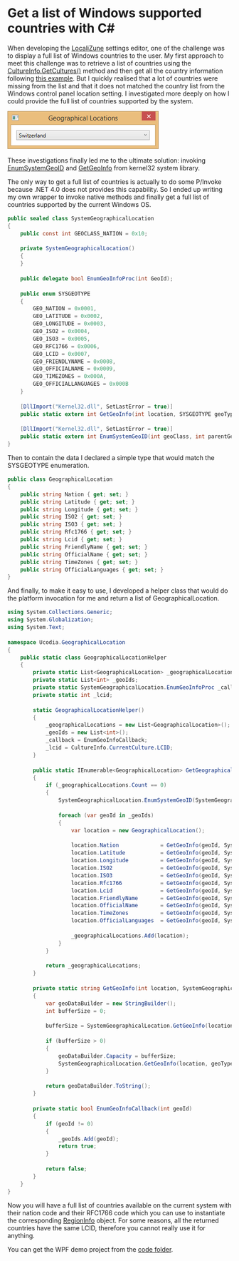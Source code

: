 Get a list of Windows supported countries with C#
==

When developing the [LocaliZune][1] settings editor, one of the challenge was to display a full list of Windows countries to the user. My first approach to meet this challenge was to retrieve a list of countries using the [CultureInfo.GetCultures()][2] method and then get all the country information following [this example][3]. But I quickly realised that a lot of countries were missing from the list and that it does not matched the country list from the Windows control panel location setting. I investigated more deeply on how I could provide the full list of countries supported by the system.

![Geographical Location UI](img/geographical_location_ui.png)

These investigations finally led me to the ultimate solution: invoking [EnumSystemGeoID][4] and [GetGeoInfo][5] from kernel32 system library.

The only way to get a full list of countries is actually to do some P/Invoke because .NET 4.0 does not provides this capability. So I ended up writing my own wrapper to invoke native methods and finally get a full list of countries supported by the current Windows OS.

```csharp
public sealed class SystemGeographicalLocation
{
    public const int GEOCLASS_NATION = 0x10;

    private SystemGeographicalLocation()
    {
    }

    public delegate bool EnumGeoInfoProc(int GeoId);

    public enum SYSGEOTYPE
    {
        GEO_NATION = 0x0001,
        GEO_LATITUDE = 0x0002,
        GEO_LONGITUDE = 0x0003,
        GEO_ISO2 = 0x0004,
        GEO_ISO3 = 0x0005,
        GEO_RFC1766 = 0x0006,
        GEO_LCID = 0x0007,
        GEO_FRIENDLYNAME = 0x0008,
        GEO_OFFICIALNAME = 0x0009,
        GEO_TIMEZONES = 0x000A,
        GEO_OFFICIALLANGUAGES = 0x000B
    }

    [DllImport("Kernel32.dll", SetLastError = true)]
    public static extern int GetGeoInfo(int location, SYSGEOTYPE geoType, StringBuilder lpGeoData, int cchData, int langId);

    [DllImport("Kernel32.dll", SetLastError = true)]
    public static extern int EnumSystemGeoID(int geoClass, int parentGeoId, EnumGeoInfoProc lpGeoEnumProc);
}
```

Then to contain the data I declared a simple type that would match the SYSGEOTYPE enumeration.

```csharp
public class GeographicalLocation
{
    public string Nation { get; set; }
    public string Latitude { get; set; }
    public string Longitude { get; set; }
    public string ISO2 { get; set; }
    public string ISO3 { get; set; }
    public string Rfc1766 { get; set; }
    public string Lcid { get; set; }
    public string FriendlyName { get; set; }
    public string OfficialName { get; set; }
    public string TimeZones { get; set; }
    public string OfficialLanguages { get; set; }
}
```

And finally, to make it easy to use, I developed a helper class that would do the platform invocation for me and return a list of GeographicalLocation.

```csharp
using System.Collections.Generic;
using System.Globalization;
using System.Text;

namespace Ucodia.GeographicalLocation
{
    public static class GeographicalLocationHelper
    {
        private static List<GeographicalLocation> _geographicalLocations;
        private static List<int> _geoIds;
        private static SystemGeographicalLocation.EnumGeoInfoProc _callback;
        private static int _lcid;

        static GeographicalLocationHelper()
        {
            _geographicalLocations = new List<GeographicalLocation>();
            _geoIds = new List<int>();
            _callback = EnumGeoInfoCallback;
            _lcid = CultureInfo.CurrentCulture.LCID;
        }

        public static IEnumerable<GeographicalLocation> GetGeographicalLocations()
        {
            if (_geographicalLocations.Count == 0)
            {
                SystemGeographicalLocation.EnumSystemGeoID(SystemGeographicalLocation.GEOCLASS_NATION, 0, _callback);

                foreach (var geoId in _geoIds)
                {
                    var location = new GeographicalLocation();

                    location.Nation             = GetGeoInfo(geoId, SystemGeographicalLocation.SYSGEOTYPE.GEO_NATION, _lcid);
                    location.Latitude           = GetGeoInfo(geoId, SystemGeographicalLocation.SYSGEOTYPE.GEO_LATITUDE, _lcid);
                    location.Longitude          = GetGeoInfo(geoId, SystemGeographicalLocation.SYSGEOTYPE.GEO_LONGITUDE, _lcid);
                    location.ISO2               = GetGeoInfo(geoId, SystemGeographicalLocation.SYSGEOTYPE.GEO_ISO2, _lcid);
                    location.ISO3               = GetGeoInfo(geoId, SystemGeographicalLocation.SYSGEOTYPE.GEO_ISO3, _lcid);
                    location.Rfc1766            = GetGeoInfo(geoId, SystemGeographicalLocation.SYSGEOTYPE.GEO_RFC1766, _lcid);
                    location.Lcid               = GetGeoInfo(geoId, SystemGeographicalLocation.SYSGEOTYPE.GEO_LCID, _lcid);
                    location.FriendlyName       = GetGeoInfo(geoId, SystemGeographicalLocation.SYSGEOTYPE.GEO_FRIENDLYNAME, _lcid);
                    location.OfficialName       = GetGeoInfo(geoId, SystemGeographicalLocation.SYSGEOTYPE.GEO_OFFICIALNAME, _lcid);
                    location.TimeZones          = GetGeoInfo(geoId, SystemGeographicalLocation.SYSGEOTYPE.GEO_TIMEZONES, _lcid);
                    location.OfficialLanguages  = GetGeoInfo(geoId, SystemGeographicalLocation.SYSGEOTYPE.GEO_OFFICIALLANGUAGES, _lcid);

                    _geographicalLocations.Add(location);
                }
            }

            return _geographicalLocations;
        }

        private static string GetGeoInfo(int location, SystemGeographicalLocation.SYSGEOTYPE geoType, int langId)
        {
            var geoDataBuilder = new StringBuilder();
            int bufferSize = 0;

            bufferSize = SystemGeographicalLocation.GetGeoInfo(location, geoType, geoDataBuilder, 0, langId);

            if (bufferSize > 0)
            {
                geoDataBuilder.Capacity = bufferSize;
                SystemGeographicalLocation.GetGeoInfo(location, geoType, geoDataBuilder, bufferSize, langId);
            }

            return geoDataBuilder.ToString();
        }

        private static bool EnumGeoInfoCallback(int geoId)
        {
            if (geoId != 0)
            {
                _geoIds.Add(geoId);
                return true;
            }

            return false;
        }
    }
}
```

Now you will have a full list of countries available on the current system with their nation code and their RFC1766 code which you can use to instantiate the corresponding [RegionInfo][6] object. For some reasons, all the returned countries have the same LCID, therefore you cannot really use it for anything.

You can get the WPF demo project from the [code folder][7].

[1]: http://localizune.codeplex.com
[2]: http://msdn.microsoft.com/en-us/library/system.globalization.cultureinfo.getcultures.aspx
[3]: http://www.daniweb.com/software-development/csharp/threads/265484
[4]: http://msdn.microsoft.com/en-us/library/dd317826%28v=vs.85%29.aspx
[5]: http://msdn.microsoft.com/en-us/library/dd318099%28v=vs.85%29.aspx
[6]: http://msdn.microsoft.com/en-us/library/system.globalization.regioninfo.aspx
[7]: /tree/master/code
